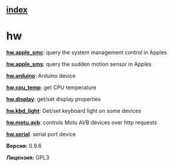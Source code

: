[index](index.html) 
---

# hw




[**hw.apple_smc**](hw.apple_smc.html): query the system management control in Apples 

[**hw.apple_sms**](hw.apple_sms.html): query the sudden motion sensor in Apples 

[**hw.arduino**](hw.arduino.html): Arduino device 

[**hw.cpu_temp**](hw.cpu_temp.html): get CPU temperature 

[**hw.display**](hw.display.html): get/set display properties 

[**hw.kbd_light**](hw.kbd_light.html): Get/set keyboard light on some devices 

[**hw.motu.avb**](hw.motu.avb.html): controls Motu AVB devices over http requests 

[**hw.serial**](hw.serial.html): serial port device 


**Версия:** 0.9.6

**Лицензия:** GPL3
